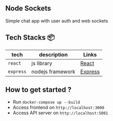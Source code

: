 ## Node Sockets
Simple chat app with user auth and web sockets

## Tech Stacks :package:

| tech      | description      | Links                             |
| --------- | ---------------- | --------------------------------- |
| `react`   | js library       | [React](https://react.dev/)       |
| `express` | nodejs framework | [Express](https://expressjs.com/) |

## How to get started ?
- Run `docker-compose up --build`
- Access frontend on `http://localhost:3000`
- Access API server on `http://localhost:5001`